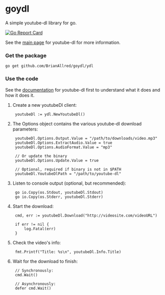 # goydl

A simple youtube-dl library for go.

[![Go Report Card](https://goreportcard.com/badge/github.com/brianallred/goydl)](https://goreportcard.com/report/github.com/brianallred/goydl)

See the [main page](https://rg3.github.io/youtube-dl/) for youtube-dl for more information.

### Get the package
`go get github.com/BrianAllred/goydl/ydl`

### Use the code
See the [documentation](https://github.com/rg3/youtube-dl/blob/master/README.md#readme) for youtube-dl first to understand what it does and how it does it.

1. Create a new youtubeDl client:

        youtubeDl := ydl.NewYoutubeDl()

2. The Options object contains the various youtube-dl download parameters:

        youtubeDl.Options.Output.Value = "/path/to/downloads/video.mp3"
        youtubeDl.Options.ExtractAudio.Value = true
        youtubeDl.Options.AudioFormat.Value = "mp3"

        // Or update the binary
        youtubeDl.Options.Update.Value = true

        // Optional, required if binary is not in $PATH
        youtubeDl.YoutubeDlPath = "/path/to/youtube-dl"

3. Listen to console output (optional, but recommended):

        go io.Copy(os.Stdout, youtubeDl.Stdout)
        go io.Copy(os.Stderr, youtubeDl.Stderr)

4. Start the download:

        cmd, err := youtubeDl.Download("http://videosite.com/videoURL")

        if err != nil {
            log.Fatal(err)
        }

5. Check the video's info:

        fmt.Printf("Title: %s\n", youtubeDl.Info.Title)

6. Wait for the download to finish:

        // Synchronously:
        cmd.Wait()
        
        // Asynchronously:
        defer cmd.Wait()